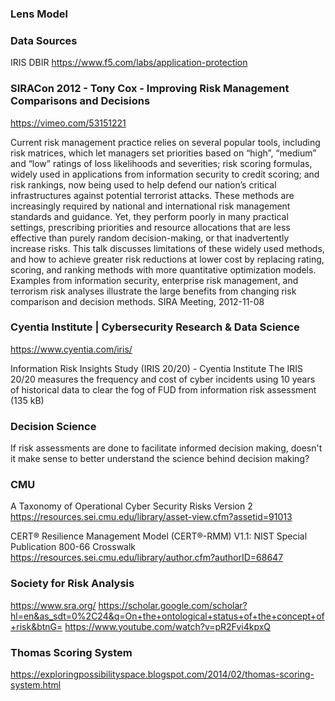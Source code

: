 ### Lens Model

### Data Sources
IRIS
DBIR
https://www.f5.com/labs/application-protection

### SIRACon 2012 - Tony Cox - Improving Risk Management Comparisons and Decisions
https://vimeo.com/53151221

Current risk management practice relies on several popular tools, including risk matrices, which let managers set priorities based on “high”, “medium” and “low” ratings of loss likelihoods and severities; risk scoring formulas, widely used in applications from information security to credit scoring; and risk rankings, now being used to help defend our nation’s critical infrastructures against potential terrorist attacks.  These methods are increasingly required by national and international risk management standards and guidance.  Yet, they perform poorly in many practical settings, prescribing priorities and resource allocations that are less effective than purely random decision-making, or that inadvertently increase risks.  This talk discusses limitations of these widely used methods, and how to achieve greater risk reductions at lower cost by replacing rating, scoring, and ranking methods with more quantitative optimization models.  Examples from information security, enterprise risk management, and terrorism risk analyses illustrate the large benefits from changing risk comparison and decision methods.
SIRA Meeting, 2012-11-08


### Cyentia Institute | Cybersecurity Research & Data Science
https://www.cyentia.com/iris/

Information Risk Insights Study (IRIS 20/20) - Cyentia Institute
The IRIS 20/20 measures the frequency and cost of cyber incidents using 10 years of historical data to clear the fog of FUD from information risk assessment (135 kB)

### Decision Science
If risk assessments are done to facilitate informed decision making, doesn't it make sense to better understand the science behind decision making?

### CMU
A Taxonomy of Operational Cyber Security Risks Version 2
https://resources.sei.cmu.edu/library/asset-view.cfm?assetid=91013


CERT® Resilience Management Model (CERT®-RMM) V1.1: NIST Special Publication 800-66 Crosswalk
https://resources.sei.cmu.edu/library/author.cfm?authorID=68647

### Society for Risk Analysis
https://www.sra.org/
https://scholar.google.com/scholar?hl=en&as_sdt=0%2C24&q=On+the+ontological+status+of+the+concept+of+risk&btnG=
https://www.youtube.com/watch?v=pR2Fvi4kpxQ

### Thomas Scoring System
https://exploringpossibilityspace.blogspot.com/2014/02/thomas-scoring-system.html
